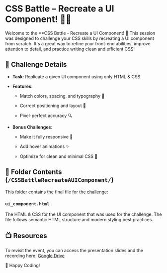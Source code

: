 # CSS Battle – Recreate a UI Component! 🎨🔥

Welcome to the **CSS Battle - Recreate a UI Component! 🚀 This session was designed to challenge your CSS skills by recreating a UI component from scratch. It's a great way to refine your front-end abilities, improve attention to detail, and practice writing clean and efficient CSS!

## 📌 Challenge Details

- **Task**: Replicate a given UI component using only HTML & CSS.

- **Features**:

  - Match colors, spacing, and typography 🎨

  - Correct positioning and layout 📏

  - Pixel-perfect accuracy 🔍

- **Bonus Challenges**:

  - Make it fully responsive 📱

  - Add hover animations ✨

  - Optimize for clean and minimal CSS 🧹

## 📂 Folder Contents (`/CSSBattleRecreateAUIComponent/`)

This folder contains the final file for the challenge:

### `ui_component.html`

The HTML & CSS for the UI component that was used for the challenge. The file follows semantic HTML structure and modern styling best practices.

## 📺 Resources

To revisit the event, you can access the presentation slides and the recording here: [Google Drive](https://drive.google.com/drive/folders/1Z_xPNx4pksGfslQzPL-SnybaqqANsLmD?usp=drive_link)

🚀 Happy Coding!

